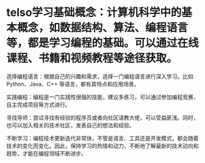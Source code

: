 # telso学习基础概念：计算机科学中的基本概念，如数据结构、算法、编程语言等，都是学习编程的基础。可以通过在线课程、书籍和视频教程等途径获取。

选择编程语言：根据自己的兴趣和需求，选择一门编程语言进行深入学习。比如 Python、Java、C++ 等语言，都有其特点和应用场景。

实践编程：编程是一门实践性很强的技能，建议多练习，可以通过参加编程竞赛、自主完成项目等方式进行。

寻找导师：尝试寻找有经验的程序员或者向社区请教大佬，可以受益匪浅。同时，也可以加入相关的技术社区，发表自己的想法和经验。

不断学习：编程技术更新迭代非常快，不管是语言、工具还是开发模式，都会随着技术的变化而变化。因此，保持学习的热情和动力，不断地了解最新的技术动向和趋势，才能在编程领域不断进步。

